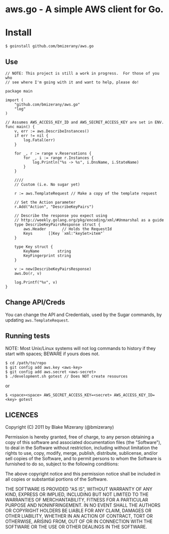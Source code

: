 # aws.go - A simple AWS client for Go.

# Install

	$ goinstall github.com/bmizerany/aws.go

## Use

	// NOTE: This project is still a work in progress.  For those of you who
	// see where I'm going with it and want to help, please do!

	package main

	import (
		"github.com/bmizerany/aws.go"
		"log"
	)

	// Assumes AWS_ACCESS_KEY_ID and AWS_SECRET_ACCESS_KEY are set in ENV.
	func main() {
		v, err := aws.DescribeInstances()
		if err != nil {
			log.Fatal(err)
		}

		for _, r := range v.Reservations {
			for _, i := range r.Instances {
				log.Println("%s -> %s", i.DnsName, i.StateName)
			}
		}

		////
		// Custom (i.e. No sugar yet)

		r := aws.TemplateRequest // Make a copy of the template request

		// Set the Action parameter
		r.Add("Action", "DescribeKeyPairs")

		// Describe the response you expect using
		// http://weekly.golang.org/pkg/encoding/xml/#Unmarshal as a guide
		type DescribeKeyPairsResponse struct {
			aws.Header       // Holds the RequestId
			Keys       []Key `xml:"keySet>item"`
		}

		type Key struct {
			KeyName        string
			KeyFingerprint string
		}

		v := new(DescribeKeyPairsResponse)
		aws.Do(r, v)

		log.Printf("%v", v)
	}

## Change API/Creds

You can change the API and Credentials, used by the Sugar commands, by updating `aws.TemplateRequest`.

## Running tests

NOTE: Most Unix/Linux systems will not log commands to history if they start with spaces; BEWARE if yours does not.

	$ cd /path/to/repo
	$ git config add aws.key <aws-key>
	$ git config add aws.secret <aws-secret>
	$ ./development.sh gotest // Does NOT create resources

or

	$ <space><space> AWS_SECRET_ACCESS_KEY=<secret> AWS_ACCESS_KEY_ID=<key> gotest

## LICENCES

Copyright (C) 2011 by Blake Mizerany (@bmizerany)

Permission is hereby granted, free of charge, to any person obtaining a copy
of this software and associated documentation files (the "Software"), to deal
in the Software without restriction, including without limitation the rights
to use, copy, modify, merge, publish, distribute, sublicense, and/or sell
copies of the Software, and to permit persons to whom the Software is
furnished to do so, subject to the following conditions:

The above copyright notice and this permission notice shall be included in
all copies or substantial portions of the Software.

THE SOFTWARE IS PROVIDED "AS IS", WITHOUT WARRANTY OF ANY KIND, EXPRESS OR
IMPLIED, INCLUDING BUT NOT LIMITED TO THE WARRANTIES OF MERCHANTABILITY,
FITNESS FOR A PARTICULAR PURPOSE AND NONINFRINGEMENT. IN NO EVENT SHALL THE
AUTHORS OR COPYRIGHT HOLDERS BE LIABLE FOR ANY CLAIM, DAMAGES OR OTHER
LIABILITY, WHETHER IN AN ACTION OF CONTRACT, TORT OR OTHERWISE, ARISING FROM,
OUT OF OR IN CONNECTION WITH THE SOFTWARE OR THE USE OR OTHER DEALINGS IN
THE SOFTWARE. 


